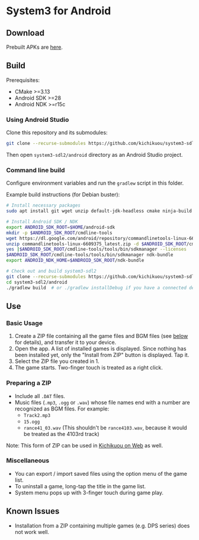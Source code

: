 # System3 for Android

## Download
Prebuilt APKs are [here](https://github.com/kichikuou/system3-sdl2/releases).

## Build
Prerequisites:
- CMake >=3.13
- Android SDK >=28
- Android NDK >=r15c

### Using Android Studio
Clone this repository and its submodules:
```sh
git clone --recurse-submodules https://github.com/kichikuou/system3-sdl2.git
```

Then open `system3-sdl2/android` directory as an Android Studio project.

### Command line build
Configure environment variables and run the `gradlew` script in this folder.

Example build instructions (for Debian buster):
```sh
# Install necessary packages
sudo apt install git wget unzip default-jdk-headless cmake ninja-build

# Install Android SDK / NDK
export ANDROID_SDK_ROOT=$HOME/android-sdk
mkdir -p $ANDROID_SDK_ROOT/cmdline-tools
wget https://dl.google.com/android/repository/commandlinetools-linux-6609375_latest.zip
unzip commandlinetools-linux-6609375_latest.zip -d $ANDROID_SDK_ROOT/cmdline-tools
yes |$ANDROID_SDK_ROOT/cmdline-tools/tools/bin/sdkmanager --licenses
$ANDROID_SDK_ROOT/cmdline-tools/tools/bin/sdkmanager ndk-bundle
export ANDROID_NDK_HOME=$ANDROID_SDK_ROOT/ndk-bundle

# Check out and build system3-sdl2
git clone --recurse-submodules https://github.com/kichikuou/system3-sdl2.git
cd system3-sdl2/android
./gradlew build  # or ./gradlew installDebug if you have a connected device
```

## Use
### Basic Usage
1. Create a ZIP file containing all the game files and BGM files (see [below](#preparing-a-zip) for details), and transfer it to your device.
2. Open the app. A list of installed games is displayed. Since nothing has been installed yet, only the "Install from ZIP" button is displayed. Tap it.
3. Select the ZIP file you created in 1.
4. The game starts. Two-finger touch is treated as a right click.

### Preparing a ZIP
- Include all `.DAT` files.
- Music files (`.mp3`, `.ogg` or `.wav`) whose file names end with a number are recognized as BGM files. For example:
  - `Track2.mp3`
  - `15.ogg`
  - `rance41_03.wav` (This shouldn't be `rance4103.wav`, because it would be treated as the 4103rd track)

Note: This form of ZIP can be used in [Kichikuou on Web](http://kichikuou.github.io/web/) as well.

### Miscellaneous
- You can export / import saved files using the option menu of the game list.
- To uninstall a game, long-tap the title in the game list.
- System menu pops up with 3-finger touch during game play.

## Known Issues
- Installation from a ZIP containing multiple games (e.g. DPS series) does not work well.
